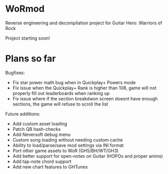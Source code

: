 # WoRmod
Reverse engineering and decompilation project for Guitar Hero: Warriors of Rock

Project starting soon!
# Plans so far
Bugfixes:
  - Fix star power math bug when in Quickplay+ Powers mode
  - Fix issue when the Quickplay+ Rank is higher than 108, game will not properly fill out leaderboards when ranking up
  - Fix issue where if the section breakdwon screen doesnt have enough sections, the game will refuse to scroll the list

Future additions:
  - Add custom asset loading
  - Patch QB hash-checks
  - Add Neversoft debug menu
  - Custom song loading without needing custom cache
  - Ability to load/parse/save mod settings via INI format
  - Port other game assets to WoR (GH5/BH/WT/GH3)
  - Add better support for open-notes on Guitar (HOPOs and proper anims)
  - Add tap-note chord support
  - Add new chart features to GHTunes
